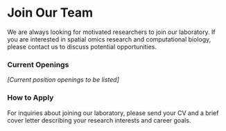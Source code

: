 # Join Our Team

We are always looking for motivated researchers to join our laboratory. If you are interested in spatial omics research and computational biology, please contact us to discuss potential opportunities.

### Current Openings

*[Current position openings to be listed]*

### How to Apply

For inquiries about joining our laboratory, please send your CV and a brief cover letter describing your research interests and career goals.